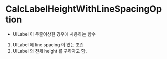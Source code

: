 # CalcLabelHeightWithLineSpacingOption

* UILabel 이 두줄이상힌 경우에 사용하는 함수
1. UILabel 에 line spacing 이 있는 조건
2. UILabel 의 전체 height 를 구하자고 함.
